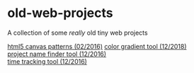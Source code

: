 # old-web-projects

A collection of some _really_ old tiny web projects

[html5 canvas patterns (02/2016)](https://dominikschmidt.xyz/old-web-projects/canvas%20patterns/)
[color gradient tool (12/2018)](https://dominikschmidt.xyz/old-web-projects/color%20gradient)  
[project name finder tool (12/2016)](https://dominikschmidt.xyz/old-web-projects/project%20name%20finder)  
[time tracking tool (12/2016)](https://dominikschmidt.xyz/old-web-projects/time%20tracking)


